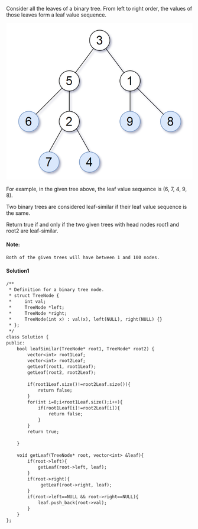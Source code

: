 Consider all the leaves of a binary tree.  From left to right order, the values of those leaves form a leaf value sequence.

![Alt text](./images/872.png)

For example, in the given tree above, the leaf value sequence is (6, 7, 4, 9, 8).

Two binary trees are considered leaf-similar if their leaf value sequence is the same.

Return true if and only if the two given trees with head nodes root1 and root2 are leaf-similar.

#### Note:
```
Both of the given trees will have between 1 and 100 nodes.
```

#### Solution1
```
/**
 * Definition for a binary tree node.
 * struct TreeNode {
 *     int val;
 *     TreeNode *left;
 *     TreeNode *right;
 *     TreeNode(int x) : val(x), left(NULL), right(NULL) {}
 * };
 */
class Solution {
public:
    bool leafSimilar(TreeNode* root1, TreeNode* root2) {
        vector<int> root1Leaf;
        vector<int> root2Leaf;
        getLeaf(root1, root1Leaf);
        getLeaf(root2, root2Leaf);
        
        if(root1Leaf.size()!=root2Leaf.size()){
            return false;
        }
        for(int i=0;i<root1Leaf.size();i++){
            if(root1Leaf[i]!=root2Leaf[i]){
                return false;
            }
        }
        return true;
        
    }
    
    void getLeaf(TreeNode* root, vector<int> &leaf){
        if(root->left){
            getLeaf(root->left, leaf);    
        }
        if(root->right){
             getLeaf(root->right, leaf);
        }
        if(root->left==NULL && root->right==NULL){
            leaf.push_back(root->val);
        }
    }
};
```